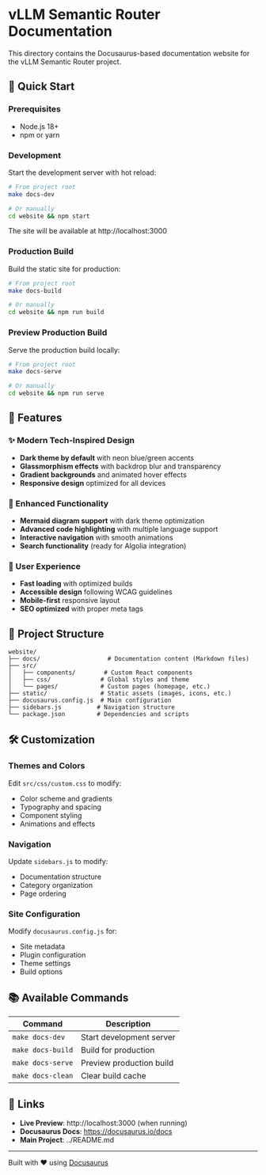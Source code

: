 # vLLM Semantic Router Documentation

This directory contains the Docusaurus-based documentation website for the vLLM Semantic Router project.

## 🚀 Quick Start

### Prerequisites
- Node.js 18+ 
- npm or yarn

### Development

Start the development server with hot reload:
```bash
# From project root
make docs-dev

# Or manually
cd website && npm start
```

The site will be available at http://localhost:3000

### Production Build

Build the static site for production:
```bash
# From project root
make docs-build

# Or manually
cd website && npm run build
```

### Preview Production Build

Serve the production build locally:
```bash
# From project root
make docs-serve

# Or manually
cd website && npm run serve
```

## 🎨 Features

### ✨ Modern Tech-Inspired Design
- **Dark theme by default** with neon blue/green accents
- **Glassmorphism effects** with backdrop blur and transparency
- **Gradient backgrounds** and animated hover effects
- **Responsive design** optimized for all devices

### 🔧 Enhanced Functionality
- **Mermaid diagram support** with dark theme optimization
- **Advanced code highlighting** with multiple language support
- **Interactive navigation** with smooth animations
- **Search functionality** (ready for Algolia integration)

### 📱 User Experience
- **Fast loading** with optimized builds
- **Accessible design** following WCAG guidelines
- **Mobile-first** responsive layout
- **SEO optimized** with proper meta tags

## 📁 Project Structure

```
website/
├── docs/                   # Documentation content (Markdown files)
├── src/
│   ├── components/        # Custom React components
│   ├── css/              # Global styles and theme
│   └── pages/            # Custom pages (homepage, etc.)
├── static/               # Static assets (images, icons, etc.)
├── docusaurus.config.js  # Main configuration
├── sidebars.js          # Navigation structure
└── package.json         # Dependencies and scripts
```

## 🛠️ Customization

### Themes and Colors
Edit `src/css/custom.css` to modify:
- Color scheme and gradients
- Typography and spacing
- Component styling
- Animations and effects

### Navigation
Update `sidebars.js` to modify:
- Documentation structure
- Category organization
- Page ordering

### Site Configuration
Modify `docusaurus.config.js` for:
- Site metadata
- Plugin configuration
- Theme settings
- Build options

## 📚 Available Commands

| Command | Description |
|---------|-------------|
| `make docs-dev` | Start development server |
| `make docs-build` | Build for production |
| `make docs-serve` | Preview production build |
| `make docs-clean` | Clear build cache |

## 🔗 Links

- **Live Preview**: http://localhost:3000 (when running)
- **Docusaurus Docs**: https://docusaurus.io/docs
- **Main Project**: ../README.md

---

Built with ❤️ using [Docusaurus](https://docusaurus.io/)
